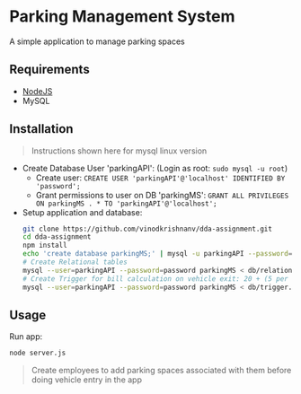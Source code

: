 # Parking Management System

A simple application to manage parking spaces

## Requirements

- [NodeJS](https://nodejs.org)
- MySQL

## Installation
> Instructions shown here for mysql linux version
- Create Database User 'parkingAPI': (Login as root: `sudo mysql -u root`)
	- Create user: `CREATE USER 'parkingAPI'@'localhost' IDENTIFIED BY 'password';`
	- Grant permissions to user on DB 'parkingMS': `GRANT ALL PRIVILEGES ON parkingMS . * TO 'parkingAPI'@'localhost';`
- Setup application and database:
	```bash
	git clone https://github.com/vinodkrishnanv/dda-assignment.git
	cd dda-assignment
	npm install
	echo 'create database parkingMS;' | mysql -u parkingAPI --password=password
	# Create Relational tables
	mysql --user=parkingAPI --password=password parkingMS < db/relations.sql
	# Create Trigger for bill calculation on vehicle exit: 20 + (5 per hr)
	mysql --user=parkingAPI --password=password parkingMS < db/trigger.sql
	```

## Usage

Run app:
```bash
node server.js
```
> Create employees to add parking spaces associated with them before doing vehicle entry in the app
